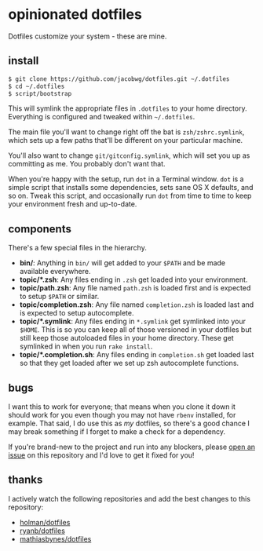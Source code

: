 # opinionated dotfiles

Dotfiles customize your system - these are mine.

## install

``` bash
$ git clone https://github.com/jacobwg/dotfiles.git ~/.dotfiles
$ cd ~/.dotfiles
$ script/bootstrap
```

This will symlink the appropriate files in `.dotfiles` to your home directory. Everything is configured and tweaked within `~/.dotfiles`.

The main file you'll want to change right off the bat is `zsh/zshrc.symlink`, which sets up a few paths that'll be different on your particular machine.

You'll also want to change `git/gitconfig.symlink`, which will set you up as committing as me. You probably don't want that.

When you're happy with the setup, run `dot` in a Terminal window. `dot` is a simple script that installs some dependencies, sets sane OS X defaults, and so on. Tweak this script, and occasionally run `dot` from time to time to keep your environment fresh and up-to-date.

## components

There's a few special files in the hierarchy.

- **bin/**: Anything in `bin/` will get added to your `$PATH` and be made available everywhere.
- **topic/\*.zsh**: Any files ending in `.zsh` get loaded into your environment.
- **topic/path.zsh**: Any file named `path.zsh` is loaded first and is
  expected to setup `$PATH` or similar.
- **topic/completion.zsh**: Any file named `completion.zsh` is loaded
  last and is expected to setup autocomplete.
- **topic/\*.symlink**: Any files ending in `*.symlink` get symlinked into your `$HOME`. This is so you can keep all of those versioned in your dotfiles but still keep those autoloaded files in your home directory. These get symlinked in when you run `rake install`.
- **topic/\*.completion.sh**: Any files ending in `completion.sh` get loaded last so that they get loaded after we set up zsh autocomplete functions.

## bugs

I want this to work for everyone; that means when you clone it down it should work for you even though you may not have `rbenv` installed, for example. That said, I do use this as *my* dotfiles, so there's a good chance I may break something if I forget to make a check for a dependency.

If you're brand-new to the project and run into any blockers, please [open an issue](https://github.com/jacobwg/dotfiles/issues) on this repository and I'd love to get it fixed for you!

## thanks

I actively watch the following repositories and add the best changes to this repository:

* [holman/dotfiles](https://github.com/holman/dotfiles)
* [ryanb/dotfiles](https://github.com/ryanb/dotfiles)
* [mathiasbynes/dotfiles](https://github.com/mathiasbynens/dotfiles)